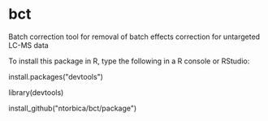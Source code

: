 # bct
Batch correction tool for removal of batch effects correction for untargeted LC-MS data

To install this package in R, type the following in a R console or RStudio:

install.packages("devtools")

library(devtools)

install_github("ntorbica/bct/package")
